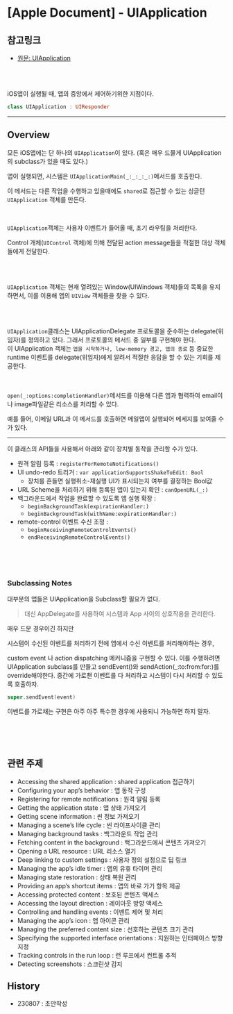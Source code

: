 # [Apple Document] - UIApplication


## 참고링크
- [원문: UIApplication](https://developer.apple.com/documentation/uikit/uiapplication)

<br><br>

iOS앱이 실행될 때, 앱의 중앙에서 제어하기위한 지점이다.

```SWIFT
class UIApplication : UIResponder
```

---

## Overview

모든 iOS앱에는 단 하나의 `UIApplication`이 있다. (혹은 매우 드물게 UIApplication의 subclass가 있을 때도 있다.)  

앱이 실행되면, 시스템은 `UIApplicationMain(_:_:_:_:)`메서드를 호출한다.  

이 메서드는 다른 작업을 수행하고 있을때에도 `shared`로 접근할 수 있는 싱글턴 `UIApplication` 객체를 만든다.  

<br>

`UIApplication`객체는 사용자 이벤트가 들어올 때, 초기 라우팅을 처리한다.  
  
Control 개체(`UIControl` 객체)에 의해 전달된 action message들을 적절한 대상 객체들에게 전달한다.
  
<br><br>

`UIApplication` 객체는 현재 열려있는 Window(UIWindows 객체)들의 목록을 유지하면서, 이를 이용해 앱의 `UIView` 객체들을 찾을 수 있다.  

<br><br>

`UIApplication`클래스는 UIApplicationDelegate 프로토콜을 준수하는 delegate(위임자)를 정의하고 있다. 그래서 프로토콜의 메서드 중 일부를 구현해야 한다.  
이 UIApplication 객체는 `앱을 시작하거나, low-memory 경고, 앱의 종료` 등 중요한 runtime 이벤트를 delegate(위임자)에게 알려서 적절한 응답을 할 수 있는 기회를 제공한다.  

<br><br>
`open(_:options:completionHandler)`메서드를 이용해 다른 앱과 협력하여 email이나 image파일같은 리소스를 처리할 수 있다.  
  
예를 들어, 이메일 URL과 이 메서드를 호출하면 메일앱이 실행되어 메세지를 보여줄 수가 있다.   

---

이 클래스의 API들을 사용해서 아래와 같이 장치별 동작을 관리할 수가 있다.

- 원격 알림 등록 : `registerForRemoteNotifications()`
- UI undo-redo 트리거 : `var applicationSupportsShakeToEdit: Bool`
    - 장치를 흔들면 실행취소-재실행 UI가 표시되는지 여부를 결정하는 Bool값
- URL Scheme을 처리하기 위해 등록된 앱이 있는지 확인 : `canOpenURL(_:)`
- 백그라운드에서 작업을 완료할 수 있도록 앱 실행 확장 :
    - `beginBackgroundTask(expirationHandler:)`
    - `beginBackgroundTask(withName:expirationHandler:)`
- remote-control 이벤트 수신 조정 : 
    - `beginReceivingRemoteControlEvents()`
    - `endReceivingRemoteControlEvents()`
  
<br><br><br>
  
### Subclassing Notes
대부분의 앱들은 UIApplication을 Subclass할 필요가 없다.   

> 대신 AppDelegate를 사용하여 시스템과 App 사이의 상호작용을 관리한다.  

매우 드문 경우이긴 하지만  

시스템이 수신된 이벤트를 처리하기 전에 앱에서 수신 이벤트를 처리해야하는 경우,  

custom event 나 action dispatching 메커니즘을 구현할 수 있다.  이를 수행하려면 UIApplication subclass를 만들고 sendEvent()와 sendAction(_:to:from:for:)를 override해야한다. 중간에 가로챈 이벤트를 다 처리하고 시스템이 다시 처리할 수 있도록 호출하자.
```swift
super.sendEvent(event)
```

이벤트를 가로채는 구현은 아주 아주 특수한 경우에 사용되니 가능하면 하지 말자.
  
<br><br><br>
  
  
## 관련 주제
- Accessing the shared application : shared application 접근하기
- Configuring your app’s behavior : 앱 동작 구성
- Registering for remote notifications : 원격 알림 등록
- Getting the application state : 앱 상태 가져오기
- Getting scene information : 씬 정보 가져오기
- Managing a scene’s life cycle : 씬 라이프사이클 관리
- Managing background tasks : 백그라운드 작업 관리
- Fetching content in the background : 백그라운드에서 콘텐츠 가져오기
- Opening a URL resource : URL 리소스 열기
- Deep linking to custom settings : 사용자 정의 설정으로 딥 링크
- Managing the app’s idle timer : 앱의 유휴 타이머 관리
- Managing state restoration : 상태 복원 관리
- Providing an app’s shortcut items : 앱의 바로 가기 항목 제공
- Accessing protected content : 보호된 콘텐츠 액세스
- Accessing the layout direction : 레이아웃 방향 액세스
- Controlling and handling events : 이벤트 제어 및 처리
- Managing the app’s icon : 앱 아이콘 관리
- Managing the preferred content size : 선호하는 콘텐츠 크기 관리
- Specifying the supported interface orientations : 지원하는 인터페이스 방향 지정
- Tracking controls in the run loop : 런 루프에서 컨트롤 추적
- Detecting screenshots : 스크린샷 감지


## History
- 230807 : 초안작성
